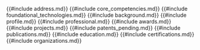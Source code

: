 {{#include address.md}}
{{#include core_competencies.md}}
{{#include foundational_technologies.md}}
{{#include background.md}}
{{#include profile.md}}
{{#include professional.md}}
{{#include awards.md}}
{{#include projects.md}}
{{#include patents_pending.md}}
{{#include publications.md}}
{{#include education.md}}
{{#include certifications.md}}
{{#include organizations.md}}
